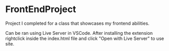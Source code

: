 # FrontEndProject
Project I completed for a class that showcases my frontend abilities. 

Can be ran using Live Server in VSCode.
After installing the extension rightclick inside the index.html file and click "Open with Live Server" to use site. 

